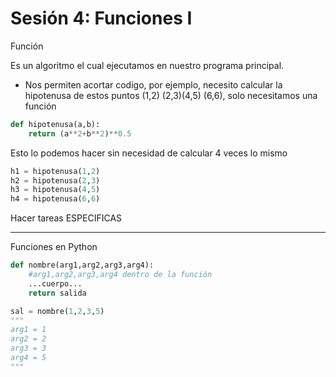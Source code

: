 # Sesión 4: Funciones I

Función

Es un algoritmo el cual ejecutamos en nuestro programa principal.

- Nos permiten acortar codigo, por ejemplo, necesito calcular la hipotenusa de estos puntos (1,2) (2,3)(4,5) (6,6), solo necesitamos una función

```python
def hipotenusa(a,b):
	return (a**2+b**2)**0.5
```

Esto lo podemos hacer sin necesidad de calcular 4 veces lo mismo

```python
h1 = hipotenusa(1,2)
h2 = hipotenusa(2,3)
h3 = hipotenusa(4,5)
h4 = hipotenusa(6,6)
```

Hacer tareas ESPECIFICAS

---

Funciones en Python

```python
def nombre(arg1,arg2,arg3,arg4):
	#arg1,arg2,arg3,arg4 dentro de la función
	...cuerpo...
	return salida

sal = nombre(1,2,3,5)
"""
arg1 = 1
arg2 = 2
arg3 = 3
arg4 = 5
"""
```